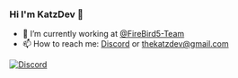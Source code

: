 ### Hi I'm KatzDev 👋

- 🔭 I’m currently working at [@FireBird5-Team](https://github.com/FireBird5-Team)
- 📫 How to reach me: [Discord](https://discord.gg/UehfhtrE6k) or thekatzdev@gmail.com

[![Discord](https://img.shields.io/discord/1011374680902475867?color=green&label=discord&logo=discord&logoColor=white&style=for-the-badge)](https://discord.gg/UehfhtrE6k)

<!--
**thekatzdev/thekatzdev** is a ✨ _special_ ✨ repository because its `README.md` (this file) appears on your GitHub profile.

Here are some ideas to get you started:

- 🔭 I’m currently working on ...
- 🌱 I’m currently learning ...
- 👯 I’m looking to collaborate on ...
- 🤔 I’m looking for help with ...
- 💬 Ask me about ...
- 📫 How to reach me: ...
- 😄 Pronouns: ...
- ⚡ Fun fact: ...
-->
